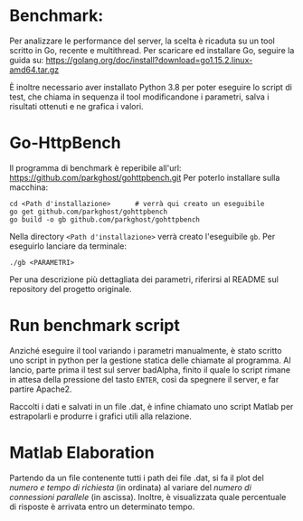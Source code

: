 # Benchmark:
Per analizzare le performance del server, la scelta è ricaduta su un tool scritto in Go, recente e multithread.
Per scaricare ed installare Go, seguire la guida su:
https://golang.org/doc/install?download=go1.15.2.linux-amd64.tar.gz

È inoltre necessario aver installato Python 3.8 per poter eseguire lo script di test, che chiama in sequenza il tool modificandone i parametri, salva i risultati ottenuti e ne grafica i valori.

# Go-HttpBench
Il programma di benchmark è reperibile all'url:
https://github.com/parkghost/gohttpbench.git
Per poterlo installare sulla macchina:

```
cd <Path d'installazione>      # verrà qui creato un eseguibile
go get github.com/parkghost/gohttpbench
go build -o gb github.com/parkghost/gohttpbench
```
Nella directory `<Path d'installazione>` verrà creato l'eseguibile `gb`. Per eseguirlo lanciare da terminale:
```
./gb <PARAMETRI>
```
Per una descrizione più dettagliata dei parametri, riferirsi al README sul repository del progetto originale.

# Run benchmark script
Anziché eseguire il tool variando i parametri manualmente, è stato scritto uno script in python per la gestione statica delle chiamate al programma. Al lancio, parte prima il test sul server badAlpha, finito il quale lo script rimane in attesa della pressione del tasto `ENTER`, così da spegnere il server, e far partire Apache2.

Raccolti i dati e salvati in un file .dat, è infine chiamato uno script Matlab per estrapolarli e produrre i grafici utili alla relazione. 


# Matlab Elaboration
Partendo da un file contenente tutti i path dei file .dat, si fa il plot del *numero e tempo di richiesta* (in ordinata) al variare del *numero di connessioni parallele* (in ascissa). Inoltre, è visualizzata quale percentuale di risposte è arrivata entro un determinato tempo.
